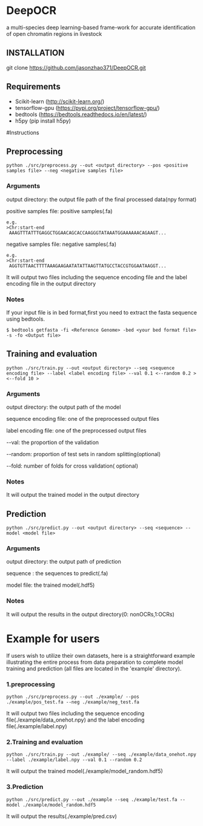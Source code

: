# DeepOCR
a multi-species deep learning-based frame-work for accurate identification of open chromatin regions in livestock


## INSTALLATION 
git clone https://github.com/jasonzhao371/DeepOCR.git

## Requirements
- Scikit-learn (http://scikit-learn.org/)
- tensorflow-gpu (https://pypi.org/project/tensorflow-gpu/)
- bedtools (https://bedtools.readthedocs.io/en/latest/)
- h5py (pip install h5py)

#Instructions
## Preprocessing

```shell
python ./src/preprocess.py --out <output directory> --pos <positive samples file> --neg <negative samples file>
```


### Arguments
  
output directory: the output file path of the final processed data(npy format)
  
positive samples file: positive samples(.fa)
  
 ```
 e.g.
 >Chr:start-end
  AAAGTTTATTTGAGGCTGGAACAGCACCAAGGGTATAAATGGAAAAAACAGAAGT...
 ```
negative samples file: negative samples(.fa)
 ```
 e.g.
 >Chr:start-end
  AGGTGTTAACTTTTAAAGAAGAATATATTAAGTTATGCCTACCGTGGAATAAGGT...
 ```
It will output two files including the sequence encoding file and the label encoding file in the output directory 
### Notes
If your input file is in bed format,first you need to extract the fasta sequence using bedtools.
```
$ bedtools getfasta -fi <Reference Genome> -bed <your bed format file> -s -fo <Output file>
```
## Training and evaluation
  
```shell
python ./src/train.py --out <output directory> --seq <sequence encoding file> --label <label encoding file> --val 0.1 <--random 0.2 > <--fold 10 >
```
### Arguments

output directory: the output path of the model 
  
sequence encoding file: one of the preprocessed output files
  
label encoding file: one of the preprocessed output files
  
--val: the proportion of the validation
  
--random: proportion of test sets in random splitting(optional)
  
--fold: number of folds for cross validation( optional)

### Notes
It will output the trained model in the output directory

## Prediction
```shell
python ./src/predict.py --out <output directory> --seq <sequence> --model <model file>
```  
### Arguments

output directory: the output path of prediction 

sequence : the sequences to predict(.fa)

model file: the trained model(.hdf5)

### Notes
It will output the results in the output directory(0: nonOCRs,1:OCRs)

# Example for users
If users wish to utilize their own datasets, here is a straightforward example illustrating the entire process from data preparation to complete model training and prediction (all files are located in the 'example' directory).
### 1.preprocessing
```shell
python ./src/preprocess.py --out ./example/ --pos ./example/pos_test.fa --neg ./example/neg_test.fa
```
It will output two files including the sequence encoding file(./example/data_onehot.npy) and the label encoding file(./example/label.npy)

### 2.Training and evaluation
```shell
python ./src/train.py --out ./example/ --seq ./example/data_onehot.npy  --label ./example/label.npy --val 0.1 --random 0.2
```
It will output the trained model(./example/model_random.hdf5)

### 3.Prediction
```shell
python ./src/predict.py --out ./example --seq ./example/test.fa --model ./example/model_random.hdf5
```  
 It will output the results(./example/pred.csv)



